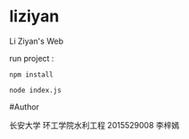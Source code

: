 # liziyan
Li Ziyan's Web

run project :

```npm install ```

```node index.js```

#Author

长安大学
环工学院水利工程
2015529008
李梓嫣



